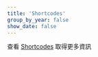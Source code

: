 ```yaml
---
title: 'Shortcodes'
group_by_year: false
show_date: false
---
```


查看 [Shortcodes](https://gohugo.io/content-management/shortcodes/) 取得更多資訊
